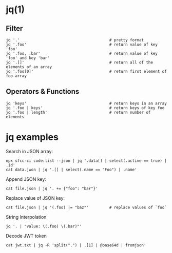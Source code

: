 # jq(1)

## Filter

    jq '.'                                       # pretty format
    jq '.foo'                                    # return value of key 'foo'
    jq '.foo, .bar'                              # return value of key 'foo' and key 'bar'
    jq '.[]'                                     # return all of the elements of an array
    jq '.foo[0]'                                 # return first element of foo-array

## Operators & Functions

    jq 'keys'                                    # return keys in an array
    jq '.foo | keys'                             # return keys of key foo
    jq '.foo | length'                           # return number of elements

# jq examples

  Search in JSON array:

    npx sfcc-ci code:list --json | jq '.data[] | select(.active == true) | .id'
    cat data.jwon | jq '.[] | select(.name == "Foo") | .name'

  Append JSON key:

    cat file.json | jq '. += {"foo": "bar"}'

  Replace value of JSON key:

    cat file.json | jq '(.foo) |= "baz"'         # replace values of `foo`

  String Interpolation

    jq '. | "value: \(.foo) \(.bar)"'

  Decode JWT token

    cat jwt.txt | jq -R 'split(".") | .[1] | @base64d | fromjson'
